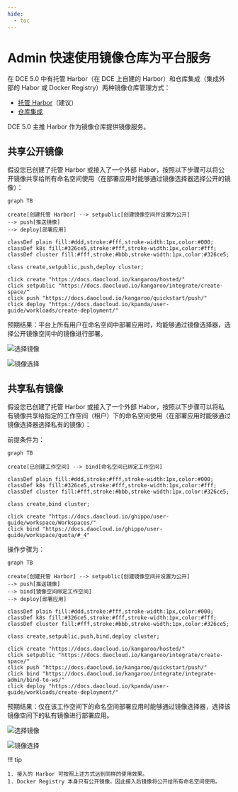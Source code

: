 ```yaml
---
hide:
  - toc
---
```


# Admin 快速使用镜像仓库为平台服务

在 DCE 5.0 中有托管 Harbor（在 DCE 上自建的 Harbor）和仓库集成（集成外部的 Habor 或 Docker Registry）两种镜像仓库管理方式：

- [托管 Harbor](../managed/intro.md)（建议）
- [仓库集成](../integrate/integrate-admin/integrate-admin.md)

DCE 5.0 主推 Harbor 作为镜像仓库提供镜像服务。

## 共享公开镜像

假设您已创建了托管 Harbor 或接入了一个外部 Habor，按照以下步骤可以将公开镜像共享给所有命名空间使用（在部署应用时能够通过镜像选择器选择公开的镜像）：

```mermaid
graph TB

create[创建托管 Harbor] --> setpublic[创建镜像空间并设置为公开]
--> push[推送镜像]
--> deploy[部署应用]

classDef plain fill:#ddd,stroke:#fff,stroke-width:1px,color:#000;
classDef k8s fill:#326ce5,stroke:#fff,stroke-width:1px,color:#fff;
classDef cluster fill:#fff,stroke:#bbb,stroke-width:1px,color:#326ce5;

class create,setpublic,push,deploy cluster;

click create "https://docs.daocloud.io/kangaroo/hosted/"
click setpublic "https://docs.daocloud.io/kangaroo/integrate/create-space/"
click push "https://docs.daocloud.io/kangaroo/quickstart/push/"
click deploy "https://docs.daocloud.io/kpanda/user-guide/workloads/create-deployment/"
```

预期结果：平台上所有用户在命名空间中部署应用时，均能够通过镜像选择器，选择公开镜像空间中的镜像进行部署。

![选择镜像](https://docs.daocloud.io/daocloud-docs-images/docs/kangaroo/images/admin01.png)

![镜像选择](https://docs.daocloud.io/daocloud-docs-images/docs/kangaroo/images/admin02.png)

## 共享私有镜像

假设您已创建了托管 Harbor 或接入了一个外部 Habor，按照以下步骤可以将私有镜像共享给指定的工作空间（租户）下的命名空间使用（在部署应用时能够通过镜像选择器选择私有的镜像）：

前提条件为：

```mermaid
graph TB

create[已创建工作空间] --> bind[命名空间已绑定工作空间]

classDef plain fill:#ddd,stroke:#fff,stroke-width:1px,color:#000;
classDef k8s fill:#326ce5,stroke:#fff,stroke-width:1px,color:#fff;
classDef cluster fill:#fff,stroke:#bbb,stroke-width:1px,color:#326ce5;

class create,bind cluster;

click create "https://docs.daocloud.io/ghippo/user-guide/workspace/Workspaces/"
click bind "https://docs.daocloud.io/ghippo/user-guide/workspace/quota/#_4"
```

操作步骤为：

```mermaid
graph TB

create[创建托管 Harbor] --> setpublic[创建镜像空间并设置为公开]
--> push[推送镜像]
--> bind[镜像空间绑定工作空间]
--> deploy[部署应用]

classDef plain fill:#ddd,stroke:#fff,stroke-width:1px,color:#000;
classDef k8s fill:#326ce5,stroke:#fff,stroke-width:1px,color:#fff;
classDef cluster fill:#fff,stroke:#bbb,stroke-width:1px,color:#326ce5;

class create,setpublic,push,bind,deploy cluster;

click create "https://docs.daocloud.io/kangaroo/hosted/"
click setpublic "https://docs.daocloud.io/kangaroo/integrate/create-space/"
click push "https://docs.daocloud.io/kangaroo/quickstart/push/"
click bind "https://docs.daocloud.io/kangaroo/integrate/integrate-admin/bind-to-ws/"
click deploy "https://docs.daocloud.io/kpanda/user-guide/workloads/create-deployment/"
```

预期结果：仅在该工作空间下的命名空间部署应用时能够通过镜像选择器，选择该镜像空间下的私有镜像进行部署应用。

![选择镜像](https://docs.daocloud.io/daocloud-docs-images/docs/kangaroo/images/admin03.png)

![镜像选择](https://docs.daocloud.io/daocloud-docs-images/docs/kangaroo/images/admin04.png)

!!! tip

    1. 接入的 Harbor 可按照上述方式达到同样的使用效果。
    1. Docker Registry 本身只有公开镜像，因此接入后镜像将公开给所有命名空间使用。
